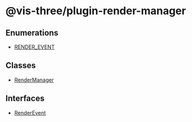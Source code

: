 # @vis-three/plugin-render-manager

## Enumerations

- [RENDER\_EVENT](enums/RENDER_EVENT.md)

## Classes

- [RenderManager](classes/RenderManager.md)

## Interfaces

- [RenderEvent](interfaces/RenderEvent.md)

